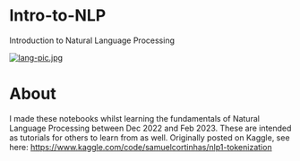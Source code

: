# Intro-to-NLP

Introduction to Natural Language Processing

[![lang-pic.jpg](https://i.postimg.cc/Qx0fLKtJ/lang-pic.jpg)](https://postimg.cc/3d0XmR2k)

# About

I made these notebooks whilst learning the fundamentals of Natural Language Processing between Dec 2022 and Feb 2023. These are intended as tutorials for others to learn from as well. Originally posted on Kaggle, see here: https://www.kaggle.com/code/samuelcortinhas/nlp1-tokenization
